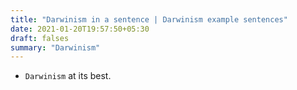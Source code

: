 ```yaml
---
title: "Darwinism in a sentence | Darwinism example sentences"
date: 2021-01-20T19:57:50+05:30
draft: falses
summary: "Darwinism"
---
```

- `Darwinism` at its best.
                 
